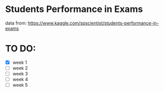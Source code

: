 # Students Performance in Exams

data from: https://www.kaggle.com/spscientist/students-performance-in-exams

# TO DO:
- [x] week 1
- [ ] week 2
- [ ] week 3
- [ ] week 4
- [ ] week 5
